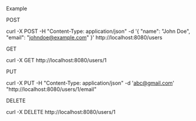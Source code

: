 Example

POST

curl -X POST -H "Content-Type: application/json" -d '{
"name": "John Doe",
"email": "johndoe@example.com"
}' http://localhost:8080/users

GET

curl -X GET http://localhost:8080/users/1

PUT

curl -X PUT -H "Content-Type: application/json" -d 'abc@gmail.com' "http://localhost:8080/users/1/email"  

DELETE

curl -X DELETE http://localhost:8080/users/1

